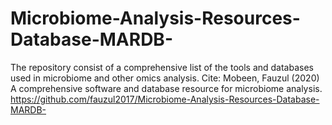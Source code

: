 # Microbiome-Analysis-Resources-Database-MARDB-
The repository consist of a comprehensive list of the tools and databases used in microbiome and other omics analysis.
Cite: Mobeen, Fauzul (2020) A comprehensive software and database resource for microbiome analysis. https://github.com/fauzul2017/Microbiome-Analysis-Resources-Database-MARDB-
